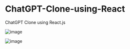 # ChatGPT-Clone-using-React
ChatGPT Clone using React.js

![image](https://github.com/Kowshik-407/ChatGPT-Clone-using-React/assets/66817358/8ff38bdf-5739-4b65-81bf-87b970f05f62)

![image](https://github.com/Kowshik-407/ChatGPT-Clone-using-React/assets/66817358/efcb910d-2dee-4301-94e8-3cbbc958368f)

